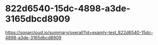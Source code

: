 # 822d6540-15dc-4898-a3de-3165dbcd8909
https://sonarcloud.io/summary/overall?id=examly-test_822d6540-15dc-4898-a3de-3165dbcd8909
